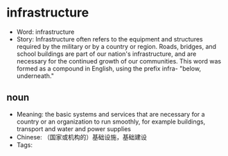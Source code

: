# infrastructure

- Word: infrastructure
- Story: Infrastructure often refers to the equipment and structures required by the military or by a country or region. Roads, bridges, and school buildings are part of our nation's infrastructure, and are necessary for the continued growth of our communities. This word was formed as a compound in English, using the prefix infra- "below, underneath."

## noun

- Meaning: the basic systems and services that are necessary for a country or an organization to run smoothly, for example buildings, transport and water and power supplies
- Chinese: （国家或机构的）基础设施，基础建设
- Tags: 

